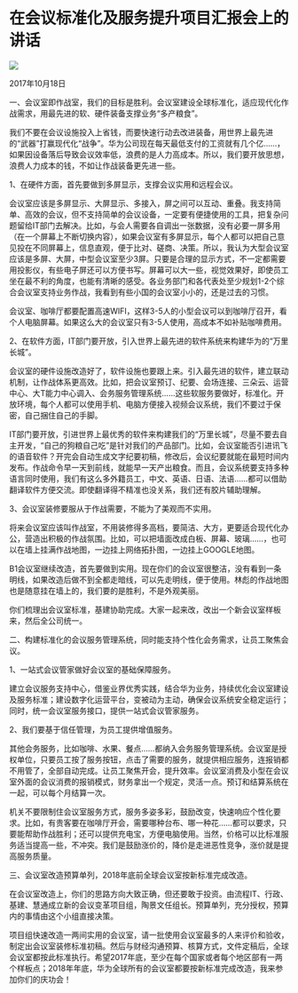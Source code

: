 # 在会议标准化及服务提升项目汇报会上的讲话
<img class="pv" src="https://api.visitor.plantree.me/visitor-badge/pv?namespace=plantree.me&key=renzhengfei-speeches/在会议标准化及服务提升项目汇报会上的讲话.md">


2017年10月18日



一、会议室即作战室，我们的目标是胜利。会议室建设全球标准化，适应现代化作战需求，用最先进的软、硬件装备支撑业务“多产粮食”。

我们不要在会议设施投入上省钱，而要快速行动去改进装备，用世界上最先进的“武器”打赢现代化“战争”。华为公司现在每天最低支付的工资就有几个亿……，如果因设备落后导致会议效率低，浪费的是人力高成本。所以，我们要开放思想，浪费人力成本的钱，不如让作战装备更先进一些。

1、在硬件方面，首先要做到多屏显示，支撑会议实用和远程会议。

会议室应该是多屏显示、大屏显示、多接入，屏之间可以互动、重叠。我支持简单、高效的会议，但不支持简单的会议设备，一定要有便捷使用的工具，把复杂问题留给IT部门去解决。比如，与会人需要各自调出一张数据，没有必要一屏多用（在一个屏幕上不断切换内容），如果会议室有多屏显示，每个人都可以把自己意见投在不同屏幕上，信息直观，便于比对、磋商、决策。所以，我认为大型会议室应该是多屏、大屏，中型会议室至少3屏。只要是合理的显示方式，不一定都需要用投影仪，有些电子屏还可以方便书写。屏幕可以大一些，视觉效果好，即使员工坐在最不利的角度，也能有清晰的感受。各业务部门和各代表处至少规划1-2个综合会议室支持业务作战，我看到有些小国的会议室小小的，还是过去的习惯。

会议室、咖啡厅都要配置高速WIFI，这样3-5人的小型会议可以到咖啡厅召开，看个人电脑屏幕。如果这么大的会议室只有3-5人使用，高成本不如补贴咖啡费用。

2、在软件方面，IT部门要开放，引入世界上最先进的软件系统来构建华为的“万里长城”。

会议室的硬件设施改造好了，软件设施也要跟上来。引入最先进的软件，建立联动机制，让作战体系更高效。比如，把会议室预订、纪要、会场连接、三朵云、运营中心、大T能力中心调入、会务服务管理系统……这些软服务要做好，标准化。开放环境，每个人都可以使用手机、电脑方便接入视频会议系统，我们不要过于保密，自己捆住自己的手脚。

IT部门要开放，引进世界上最优秀的软件来构建我们的“万里长城”，尽量不要去自主开发，“自己的狗粮自己吃”是针对我们的产品部门。比如，会议室能否引进讯飞的语音软件？开完会自动生成文字纪要初稿，修改后，会议纪要就能在最短时间内发布。作战命令早一天到前线，就能早一天产出粮食。而且，会议系统要支持多种语言同时使用，我们有这么多外籍员工，中文、英语、日语、法语……都可以借助翻译软件方便交流。即使翻译得不精准也没关系，我们还有胶片辅助理解。

3、会议室装修要服从于作战需要，不能为了美观而不实用。

将来会议室应该叫作战室，不用装修得多高档，要简洁、大方，更要适合现代化办公，营造出积极的作战氛围。比如，可以把墙面改成白板、屏幕、玻璃……，也可以在墙上挂满作战地图，一边挂上网络拓扑图，一边挂上GOOGLE地图。

B1会议室继续改造，首先要做到实用。现在你们的会议室很整洁，没有看到一条明线，如果改造后做不到全都走暗线，可以先走明线，便于使用。林彪的作战地图也是随意挂在墙上的，我们要的是胜利，不是外观美丽。

你们梳理出会议室标准，基建协助完成。大家一起来改，改出一个新会议室样板来，然后全公司统一。

二、构建标准化的会议服务管理系统，同时能支持个性化会务需求，让员工聚焦会议。

1、一站式会议管家做好会议室的基础保障服务。

建立会议服务支持中心，借鉴业界优秀实践，结合华为业务，持续优化会议室建设及服务标准；建设数字化运营平台，变被动为主动，确保会议系统安全稳定运行；同时，统一会议室服务接口，提供一站式会议管家服务。

2、我们要基于信任管理，为员工提供增值服务。

其他会务服务，比如咖啡、水果、餐点……都纳入会务服务管理系统。会议室是授权单位，只要员工按了服务按钮，点击了需要的服务，就提供相应服务，连报销都不用管了，全部自动完成。让员工聚焦开会，提升效率。会议室消费及小型在会议室外面的会议消费的报销模式，财务拿出一个规定，灵活一点。预订和结算系统在一起，可以每个月结算一次。

机关不要限制住会议室服务方式，服务多姿多彩，鼓励改变，快速响应个性化要求。比如，有贵客要在咖啡厅开会，需要哪种台布、哪一种花……都可以要求，只要能帮助作战胜利；还可以提供充电宝，方便电脑使用。当然，价格可以比标准服务适当提高一些，不冲突。我们是鼓励涨价的，降价是走进恶性竞争，涨价就是提高服务质量。

三、会议室改造预算单列，2018年底前全球会议室按新标准完成改造。

在会议室改造上，你们的思路方向大致正确，但还要敢于投资。由流程IT、行政、基建、慧通成立新的会议变革项目组，陶景文任组长。预算单列，充分授权，预算内的事情由这个小组直接决策。

项目组快速改造一两间实用的会议室，请一批使用会议室最多的人来评价和验收，制定出会议室装修标准初稿。然后与财经沟通预算、核算方式，文件定稿后，全球会议室都按此标准执行。希望2017年底，至少在每个国家或者每个地区部有一两个样板点；2018年年底，华为全球所有的会议室都要按新标准完成改造，我来参加你们的庆功会！
